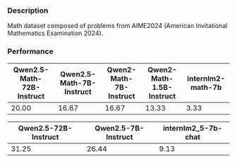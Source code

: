 ### Description

Math dataset composed of problems from AIME2024 (American Invitational Mathematics Examination 2024). 

### Performance

| Qwen2.5-Math-72B-Instruct | Qwen2.5-Math-7B-Instruct | Qwen2-Math-7B-Instruct | Qwen2-Math-1.5B-Instruct | internlm2-math-7b |
| ----------- | ----------- | ----------- | ----------- | ----------- |
| 20.00 | 16.67 | 16.67 | 13.33 | 3.33 |

| Qwen2.5-72B-Instruct | Qwen2.5-7B-Instruct | internlm2_5-7b-chat |
| ----------- | ----------- |  ----------- |
| 31.25 | 26.44 | 9.13 |